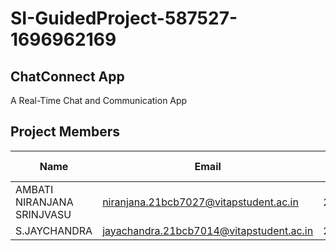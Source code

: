 # SI-GuidedProject-587527-1696962169
## ChatConnect App
A Real-Time Chat and Communication App

## Project Members


|Name|Email|Roll Number|
|----|-----|-------|
|AMBATI NIRANJANA SRINJVASU|niranjana.21bcb7027@vitapstudent.ac.in|21BCB7027|
|S.JAYCHANDRA|jayachandra.21bcb7014@vitapstudent.ac.in|21BCB7014| 

